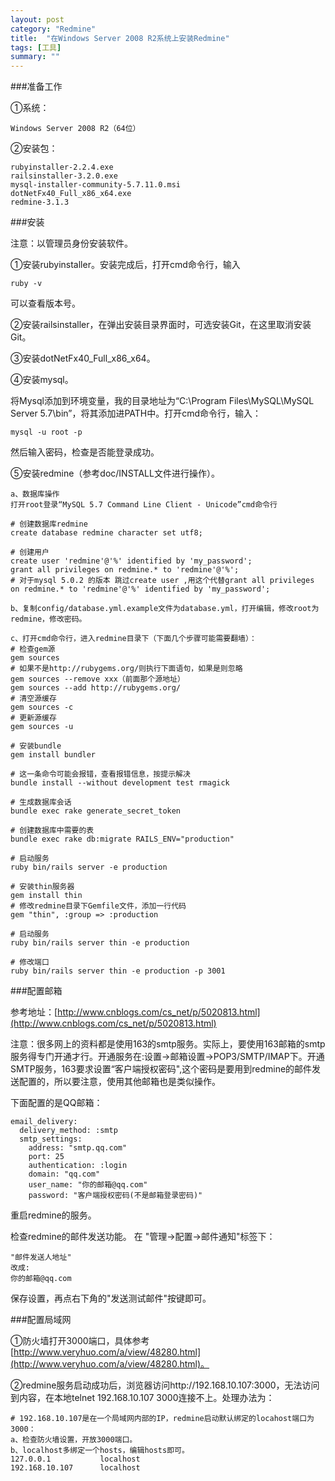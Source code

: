 ```yaml
---
layout: post
category: "Redmine"
title:  "在Windows Server 2008 R2系统上安装Redmine"
tags: [工具]
summary: ""
---
```

###准备工作

①系统：

```
Windows Server 2008 R2（64位）
```

②安装包：

```
rubyinstaller-2.2.4.exe
railsinstaller-3.2.0.exe
mysql-installer-community-5.7.11.0.msi
dotNetFx40_Full_x86_x64.exe
redmine-3.1.3
```

###安装

注意：以管理员身份安装软件。

①安装rubyinstaller。安装完成后，打开cmd命令行，输入

```
ruby -v
```

可以查看版本号。

②安装railsinstaller，在弹出安装目录界面时，可选安装Git，在这里取消安装Git。

③安装dotNetFx40_Full_x86_x64。

④安装mysql。

将Mysql添加到环境变量，我的目录地址为“C:\Program Files\MySQL\MySQL Server 5.7\bin”，将其添加进PATH中。打开cmd命令行，输入：

```
mysql -u root -p
```

然后输入密码，检查是否能登录成功。

⑤安装redmine（参考doc/INSTALL文件进行操作）。

```
a、数据库操作
打开root登录“MySQL 5.7 Command Line Client - Unicode”cmd命令行

# 创建数据库redmine
create database redmine character set utf8;

# 创建用户
create user 'redmine'@'%' identified by 'my_password';
grant all privileges on redmine.* to 'redmine'@'%';
# 对于mysql 5.0.2 的版本 跳过create user ,用这个代替grant all privileges on redmine.* to 'redmine'@'%' identified by 'my_password';

b、复制config/database.yml.example文件为database.yml，打开编辑，修改root为redmine，修改密码。

c、打开cmd命令行，进入redmine目录下（下面几个步骤可能需要翻墙）：
# 检查gem源
gem sources
# 如果不是http://rubygems.org/则执行下面语句，如果是则忽略
gem sources --remove xxx（前面那个源地址）
gem sources --add http://rubygems.org/
# 清空源缓存
gem sources -c
# 更新源缓存
gem sources -u

# 安装bundle
gem install bundler

# 这一条命令可能会报错，查看报错信息，按提示解决
bundle install --without development test rmagick

# 生成数据库会话
bundle exec rake generate_secret_token

# 创建数据库中需要的表
bundle exec rake db:migrate RAILS_ENV="production"

# 启动服务
ruby bin/rails server -e production

# 安装thin服务器
gem install thin
# 修改redmine目录下Gemfile文件，添加一行代码
gem "thin", :group => :production

# 启动服务
ruby bin/rails server thin -e production

# 修改端口
ruby bin/rails server thin -e production -p 3001
```

###配置邮箱

参考地址：[http://www.cnblogs.com/cs_net/p/5020813.html](http://www.cnblogs.com/cs_net/p/5020813.html)

注意：很多网上的资料都是使用163的smtp服务。实际上，要使用163邮箱的smtp服务得专门开通才行。开通服务在:设置->邮箱设置->POP3/SMTP/IMAP下。开通SMTP服务，163要求设置“客户端授权密码",这个密码是要用到redmine的邮件发送配置的，所以要注意，使用其他邮箱也是类似操作。

下面配置的是QQ邮箱：

```
email_delivery:
  delivery_method: :smtp
  smtp_settings:
    address: "smtp.qq.com"
    port: 25
    authentication: :login
    domain: "qq.com"
    user_name: "你的邮箱@qq.com"
    password: "客户端授权密码(不是邮箱登录密码)"
```
	
重启redmine的服务。

检查redmine的邮件发送功能。
在 "管理->配置->邮件通知"标签下：

```
"邮件发送人地址"
改成:
你的邮箱@qq.com
```

保存设置，再点右下角的"发送测试邮件"按键即可。

###配置局域网

①防火墙打开3000端口，具体参考[http://www.veryhuo.com/a/view/48280.html](http://www.veryhuo.com/a/view/48280.html)。

②redmine服务启动成功后，浏览器访问http://192.168.10.107:3000，无法访问到内容，在本地telnet 192.168.10.107 3000连接不上。处理办法为：

```
# 192.168.10.107是在一个局域网内部的IP，redmine启动默认绑定的locahost端口为3000：
a、检查防火墙设置，开放3000端口。
b、localhost多绑定一个hosts，编辑hosts即可。
127.0.0.1			localhost
192.168.10.107		localhost
```